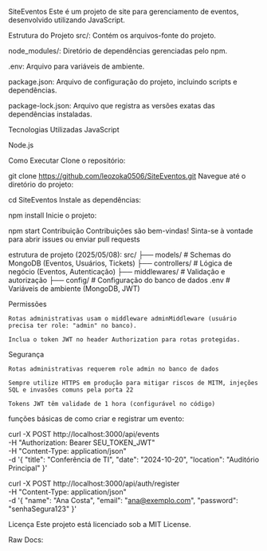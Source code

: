 SiteEventos
Este é um projeto de site para gerenciamento de eventos, desenvolvido utilizando JavaScript.

Estrutura do Projeto
src/: Contém os arquivos-fonte do projeto.

node_modules/: Diretório de dependências gerenciadas pelo npm.

.env: Arquivo para variáveis de ambiente.

package.json: Arquivo de configuração do projeto, incluindo scripts e dependências.

package-lock.json: Arquivo que registra as versões exatas das dependências instaladas.

Tecnologias Utilizadas
JavaScript

Node.js

Como Executar
Clone o repositório:

git clone https://github.com/leozoka0506/SiteEventos.git
Navegue até o diretório do projeto:

cd SiteEventos
Instale as dependências:

npm install
Inicie o projeto:

npm start
Contribuição
Contribuições são bem-vindas! Sinta-se à vontade para abrir issues ou enviar pull requests

estrutura de projeto (2025/05/08): 
src/
├── models/           # Schemas do MongoDB (Eventos, Usuários, Tickets)
├── controllers/      # Lógica de negócio (Eventos, Autenticação)
├── middlewares/      # Validação e autorização
├── config/           # Configuração do banco de dados
.env                  # Variáveis de ambiente (MongoDB, JWT)

Permissões

    Rotas administrativas usam o middleware adminMiddleware (usuário precisa ter role: "admin" no banco).

    Inclua o token JWT no header Authorization para rotas protegidas.

Segurança

    Rotas administrativas requerem role admin no banco de dados

    Sempre utilize HTTPS em produção para mitigar riscos de MITM, injeções SQL e invasões comuns pela porta 22

    Tokens JWT têm validade de 1 hora (configurável no código)


funções básicas de como criar e registrar um evento: 

curl -X POST http://localhost:3000/api/events \
-H "Authorization: Bearer SEU_TOKEN_JWT" \
-H "Content-Type: application/json" \
-d '{
  "title": "Conferência de TI",
  "date": "2024-10-20",
  "location": "Auditório Principal"
}'



curl -X POST http://localhost:3000/api/auth/register \
-H "Content-Type: application/json" \
-d '{
  "name": "Ana Costa",
  "email": "ana@exemplo.com",
  "password": "senhaSegura123"
}'

Licença
Este projeto está licenciado sob a MIT License.



Raw Docs:








